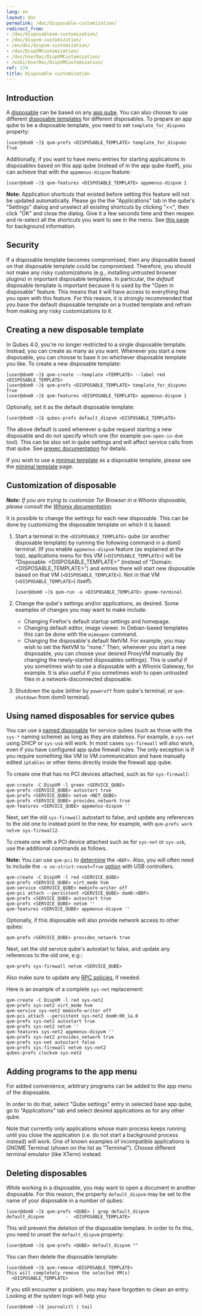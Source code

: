 ```yaml
---
lang: en
layout: doc
permalink: /doc/disposable-customization/
redirect_from:
- /doc/disposablevm-customization/
- /doc/dispvm-customization/
- /en/doc/dispvm-customization/
- /doc/DispVMCustomization/
- /doc/UserDoc/DispVMCustomization/
- /wiki/UserDoc/DispVMCustomization/
ref: 174
title: Disposable customization
---
```


## Introduction

A [disposable](/doc/disposable/) can be based on any [app qube](/doc/glossary/#app-qube). You can also choose to use different [disposable templates](/doc/glossary/#disposable-template) for different disposables. To prepare an app qube to be a disposable template, you need to set `template_for_dispvms` property:

```shell_session
[user@dom0 ~]$ qvm-prefs <DISPOSABLE_TEMPLATE> template_for_dispvms True
```

Additionally, if you want to have menu entries for starting applications in disposables based on this app qube (instead of in the app qube itself), you can achieve that with the `appmenus-dispvm` feature:

```shell_session
[user@dom0 ~]$ qvm-features <DISPOSABLE_TEMPLATE> appmenus-dispvm 1
```

**Note:** Application shortcuts that existed before setting this feature will not be updated automatically. Please go the the "Applications" tab in the qube's "Settings" dialog and unselect all existing shortcuts by clicking "<<", then click "OK" and close the dialog. Give it a few seconds time and then reopen and re-select all the shortcuts you want to see in the menu. See [this page](/doc/managing-appvm-shortcuts) for background information.

## Security

If a disposable template becomes compromised, then any disposable based on that disposable template could be compromised. Therefore, you should not make any risky customizations (e.g., installing untrusted browser plugins) in important disposable templates. In particular, the *default* disposable template is important because it is used by the "Open in disposable" feature. This means that it will have access to everything that you open with this feature. For this reason, it is strongly recommended that you base the default disposable template on a trusted template and refrain from making any risky customizations to it.

## Creating a new disposable template

In Qubes 4.0, you're no longer restricted to a single disposable template. Instead, you can create as many as you want. Whenever you start a new disposable, you can choose to base it on whichever disposable template you like. To create a new disposable template:

```shell_session
[user@dom0 ~]$ qvm-create --template <TEMPLATE> --label red <DISPOSABLE_TEMPLATE>
[user@dom0 ~]$ qvm-prefs <DISPOSABLE_TEMPLATE> template_for_dispvms True
[user@dom0 ~]$ qvm-features <DISPOSABLE_TEMPLATE> appmenus-dispvm 1
```

Optionally, set it as the default disposable template:

```shell_session
[user@dom0 ~]$ qubes-prefs default_dispvm <DISPOSABLE_TEMPLATE>
```

The above default is used whenever a qube request starting a new disposable and do not specify which one (for example `qvm-open-in-dvm` tool). This can be also set in qube settings and will affect service calls from that qube. See [qrexec documentation](/doc/qrexec/#specifying-vms-tags-types-targets-etc) for details.

If you wish to use a [minimal template](/doc/templates/minimal/) as a disposable template, please see the [minimal template](/doc/templates/minimal/) page.

## Customization of disposable

_**Note:** If you are trying to customize Tor Browser in a Whonix disposable, please consult the [Whonix documentation](https://www.whonix.org/wiki/Tor_Browser/Advanced_Users#disposable_Template_Customization)._

It is possible to change the settings for each new disposable. This can be done by customizing the disposable template on which it is based:

1. Start a terminal in the `<DISPOSABLE_TEMPLATE>` qube (or another disposable template) by running the following command in a dom0 terminal. (If you enable `appmenus-dispvm` feature (as explained at the top), applications menu for this VM (`<DISPOSABLE_TEMPLATE>`) will be "Disposable: <DISPOSABLE_TEMPLATE>" (instead of "Domain: <DISPOSABLE_TEMPLATE>") and entries there will start new disposable based on that VM (`<DISPOSABLE_TEMPLATE>`). Not in that VM (`<DISPOSABLE_TEMPLATE>`) itself).

    ```shell_session
    [user@dom0 ~]$ qvm-run -a <DISPOSABLE_TEMPLATE> gnome-terminal
    ```

2. Change the qube's settings and/or applications, as desired. Some examples of changes you may want to make include:
    - Changing Firefox's default startup settings and homepage.
    - Changing default editor, image viewer. In Debian-based templates this can be done with the `mimeopen` command.
    - Changing the disposable's default NetVM. For example, you may wish to set the NetVM to "none." Then, whenever you start a new disposable, you can choose your desired ProxyVM manually (by changing the newly-started disposables settings). This is useful if you sometimes wish to use a disposable with a Whonix Gateway, for example. It is also useful if you sometimes wish to open untrusted files in a network-disconnected disposable.

4. Shutdown the qube (either by `poweroff` from qube's terminal, or `qvm-shutdown` from dom0 terminal).

## Using named disposables for service qubes

You can use a [named disposable](/doc/glossary/#named-disposable) for service qubes (such as those with the `sys-*` naming scheme) as long as they are stateless. For example, a `sys-net` using DHCP or `sys-usb` will work. In most cases `sys-firewall` will also work, even if you have configured app qube firewall rules. The only exception is if you require something like VM to VM communication and have manually edited `iptables` or other items directly inside the firewall app qube.

To create one that has no PCI devices attached, such as for `sys-firewall`:

~~~
qvm-create -C DispVM -l green <SERVICE_QUBE>
qvm-prefs <SERVICE_QUBE> autostart true
qvm-prefs <SERVICE_QUBE> netvm <NET_QUBE>
qvm-prefs <SERVICE_QUBE> provides_network true
qvm-features <SERVICE_QUBE> appmenus-dispvm ''
~~~

Next, set the old `sys-firewall` autostart to false, and update any references to the old one to instead point to the new, for example, with `qvm-prefs work netvm sys-firewall2`.

To create one with a PCI device attached such as for `sys-net` or `sys-usb`, use the additional commands as follows.

**Note:** You can use `qvm-pci` to [determine](/doc/how-to-use-pci-devices/#qvm-pci-usage) the `<BDF>`. Also, you will often need to include the `-o no-strict-reset=True` [option](/doc/how-to-use-pci-devices/#no-strict-reset) with USB controllers.

~~~
qvm-create -C DispVM -l red <SERVICE_QUBE>
qvm-prefs <SERVICE_QUBE> virt_mode hvm
qvm-service <SERVICE_QUBE> meminfo-writer off
qvm-pci attach --persistent <SERVICE_QUBE> dom0:<BDF>
qvm-prefs <SERVICE_QUBE> autostart true
qvm-prefs <SERVICE_QUBE> netvm ''
qvm-features <SERVICE_QUBE> appmenus-dispvm ''
~~~

Optionally, if this disposable will also provide network access to other qubes:

~~~
qvm-prefs <SERVICE_QUBE> provides_network true
~~~

Next, set the old service qube's autostart to false, and update any references to the old one, e.g.:

~~~
qvm-prefs sys-firewall netvm <SERVICE_QUBE>
~~~

Also make sure to update any [RPC policies](/doc/rpc-policy/), if needed.

Here is an example of a complete `sys-net` replacement:

~~~
qvm-create -C DispVM -l red sys-net2
qvm-prefs sys-net2 virt_mode hvm
qvm-service sys-net2 meminfo-writer off
qvm-pci attach --persistent sys-net2 dom0:00_1a.0
qvm-prefs sys-net2 autostart true
qvm-prefs sys-net2 netvm ''
qvm-features sys-net2 appmenus-dispvm ''
qvm-prefs sys-net2 provides_network true
qvm-prefs sys-net autostart false
qvm-prefs sys-firewall netvm sys-net2
qubes-prefs clockvm sys-net2
~~~

## Adding programs to the app menu

For added convenience, arbitrary programs can be added to the app menu of the disposable. 

In order to do that, select "Qube settings" entry in selected base app qube, go to "Applications" tab and select desired applications as for any other qube.

Note that currently only applications whose main process keeps running until you close the application (i.e. do not start a background process instead) will work. One of known examples of incompatible applications is GNOME Terminal (shown on the list as "Terminal"). Choose different terminal emulator (like XTerm) instead.

## Deleting disposables

While working in a disposable, you may want to open a document in another disposable. For this reason, the property `default_dispvm` may be set to the name of your disposable in a number of qubes:

```shell_session
[user@dom0 ~]$ qvm-prefs <QUBE> | grep default_dispvm
default_dispvm        -  <DISPOSABLE_TEMPLATE>
```

This will prevent the deletion of the disposable template. In order to fix this, you need to unset the `default_dispvm` property:

```shell_session
[user@dom0 ~]$ qvm-prefs <QUBE> default_dispvm ""
```

You can then delete the disposable template:

```shell_session
[user@dom0 ~]$ qvm-remove <DISPOSABLE_TEMPLATE>
This will completely remove the selected VM(s)
  <DISPOSABLE_TEMPLATE>
```

If you still encounter a problem, you may have forgotten to clean an entry. Looking at the system logs will help you:

```shell_session
[user@dom0 ~]$ journalctl | tail
```

